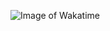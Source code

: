 ![Image of Wakatime](https://wakatime.com/share/@YichenChen/ae999985-3ddd-4df4-ba32-2f003e6ca2cc.svg)
